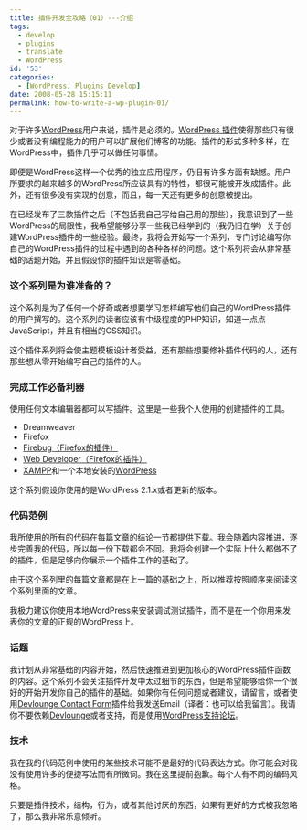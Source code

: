 ```yaml
---
title: 插件开发全攻略（01）---介绍
tags:
  - develop
  - plugins
  - translate
  - WordPress
id: '53'
categories:
  - [WordPress, Plugins Develop]
date: 2008-05-28 15:15:11
permalink: how-to-write-a-wp-plugin-01/
---
```


对于许多[WordPress](http://wordpress.org)用户来说，插件是必须的。[WordPress 插件](http://wordpress.org/extend/plugins/)使得那些只有很少或者没有编程能力的用户可以扩展他们博客的功能。插件的形式多种多样，在WordPress中，插件几乎可以做任何事情。

即便是WordPress这样一个优秀的独立应用程序，仍旧有许多方面有缺憾。用户所要求的越来越多的WordPress所应该具有的特性，都很可能被开发成插件。此外，还有很多没有实现的创意，而且，每一天还有更多的创意被提出。

在已经发布了三款插件之后（不包括我自己写给自己用的那些），我意识到了一些WordPress的局限性，我希望能够分享一些我已经学到的（我仍旧在学）关于创建WordPress插件的一些经验。最终，我将会开始写一个系列，专门讨论编写你自己的WordPress插件的过程中遇到的各种各样的问题。这个系列将会从非常基础的话题开始，并且假设你的插件知识是零基础。

### 这个系列是为谁准备的？

这个系列是为了任何一个好奇或者想要学习怎样编写他们自己的WordPress插件的用户撰写的。这个系列的读者应该有中级程度的PHP知识，知道一点点JavaScript，并且有相当的CSS知识。

这个插件系列将会使主题模板设计者受益，还有那些想要修补插件代码的人，还有那些想从零开始编写自己的插件的人。
<!-- more -->
### 完成工作必备利器

使用任何文本编辑器都可以写插件。这里是一些我个人使用的创建插件的工具。

*   Dreamweaver
*   Firefox
*   [Firebug（Firefox的插件）](http://www.joehewitt.com/software/firebug/)
*   [Web Developer（Firefox的插件）](http://chrispederick.com/work/web-developer/)
*   [XAMPP](http://sourceforge.net/projects/xampp/)和一个本地安装的[WordPress](http://wordpress.org)

这个系列假设你使用的是WordPress 2.1.x或者更新的版本。

### 代码范例

我所使用的所有的代码在每篇文章的结论一节都提供下载。我会随着内容推进，逐步完善我的代码，所以每一份下载都会不同。我将会创建一个实际上什么都做不了的插件，但是足够向你展示一个插件工作的基础了。

由于这个系列里的每篇文章都是在上一篇的基础之上，所以推荐按照顺序来阅读这个系列里面的文章。

我极力建议你使用本地WordPress来安装调试测试插件，而不是在一个你用来发表你的文章的正规的WordPress上。

### 话题

我计划从非常基础的内容开始，然后快速推进到更加核心的WordPress插件函数的内容。这个系列不会关注插件开发中太过细节的东西，但是希望能够给你一个很好的开始开发你自己的插件的基础。如果你有任何问题或者建议，请留言，或者使用[Devlounge Contact Form](http://www.devlounge.net/contact)插件给我发送Email（译者：也可以给我留言）。我请你不要依赖[Devlounge](http://www.devlounge.net/)或者支持，而是使用[WordPress支持论坛](http://wordpress.org/support/)。

### 技术

我在我的代码范例中使用的某些技术可能不是最好的代码表达方式。你可能会对我没有使用许多的便捷写法而有所微词。我在这里提前抱歉。每个人有不同的编码风格。

只要是插件技术，结构，行为，或者其他讨厌的东西，如果有更好的方式被我忽略了，那么我非常乐意倾听。